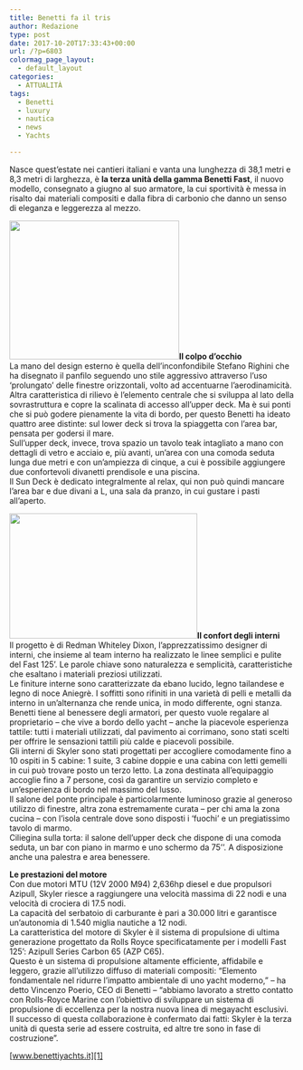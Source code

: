```yaml
---
title: Benetti fa il tris
author: Redazione
type: post
date: 2017-10-20T17:33:43+00:00
url: /?p=6803
colormag_page_layout:
  - default_layout
categories:
  - ATTUALITÀ
tags:
  - Benetti
  - luxury
  - nautica
  - news
  - Yachts

---
```

Nasce quest’estate nei cantieri italiani e vanta una lunghezza di 38,1 metri e 8,3 metri di larghezza, è **la terza unità della gamma Benetti Fast**, il nuovo modello, consegnato a giugno al suo armatore, la cui sportività è messa in risalto dai materiali compositi e dalla fibra di carbonio che danno un senso di eleganza e leggerezza al mezzo.

**<img decoding="async" loading="lazy" class="size-medium wp-image-6806 alignleft" src="https://progressonline.it/wp-content/uploads/2017/10/Cattura-8-300x245.png" alt="" width="300" height="245" />Il colpo d’occhio**  
La mano del design esterno è quella dell’inconfondibile Stefano Righini che ha disegnato il panfilo seguendo uno stile aggressivo attraverso l’uso ‘prolungato’ delle finestre orizzontali, volto ad accentuarne l’aerodinamicità. Altra caratteristica di rilievo è l’elemento centrale che si sviluppa al lato della sovrastruttura e copre la scalinata di accesso all’upper deck. Ma è sui ponti che si può godere pienamente la vita di bordo, per questo Benetti ha ideato quattro aree distinte: sul lower deck si trova la spiaggetta con l’area bar, pensata per godersi il mare.  
Sull’upper deck, invece, trova spazio un tavolo teak intagliato a mano con dettagli di vetro e acciaio e, più avanti, un’area con una comoda seduta lunga due metri e con un’ampiezza di cinque, a cui è possibile aggiungere due confortevoli divanetti prendisole e una piscina.  
Il Sun Deck è dedicato integralmente al relax, qui non può quindi mancare l’area bar e due divani a L, una sala da pranzo, in cui gustare i pasti all’aperto.

**<img decoding="async" loading="lazy" class=" wp-image-6807 alignright" src="https://progressonline.it/wp-content/uploads/2017/10/Benetti-Fast-125_Skyler_internal-areas-11-300x200.jpg" alt="" width="332" height="221" />Il confort degli interni**  
Il progetto è di Redman Whiteley Dixon, l’apprezzatissimo designer di interni, che insieme al team interno ha realizzato le linee semplici e pulite del Fast 125’. Le parole chiave sono naturalezza e semplicità, caratteristiche che esaltano i materiali preziosi utilizzati.  
Le finiture interne sono caratterizzate da ebano lucido, legno tailandese e legno di noce Aniegrè. I soffitti sono rifiniti in una varietà di pelli e metalli da interno in un&#8217;alternanza che rende unica, in modo differente, ogni stanza.  
Benetti tiene al benessere degli armatori, per questo vuole regalare al proprietario &#8211; che vive a bordo dello yacht &#8211; anche la piacevole esperienza tattile: tutti i materiali utilizzati, dal pavimento ai corrimano, sono stati scelti per offrire le sensazioni tattili più calde e piacevoli possibile.  
Gli interni di Skyler sono stati progettati per accogliere comodamente fino a 10 ospiti in 5 cabine: 1 suite, 3 cabine doppie e una cabina con letti gemelli in cui può trovare posto un terzo letto. La zona destinata all’equipaggio accoglie fino a 7 persone, così da garantire un servizio completo e un’esperienza di bordo nel massimo del lusso.  
Il salone del ponte principale è particolarmente luminoso grazie al generoso utilizzo di finestre, altra zona estremamente curata – per chi ama la zona cucina – con l’isola centrale dove sono disposti i ‘fuochi’ e un pregiatissimo tavolo di marmo.  
Ciliegina sulla torta: il salone dell’upper deck che dispone di una comoda seduta, un bar con piano in marmo e uno schermo da 75’’. A disposizione anche una palestra e area benessere.

**Le prestazioni del motore**  
Con due motori MTU (12V 2000 M94) 2,636hp diesel e due propulsori Azipull, Skyler riesce a raggiungere una velocità massima di 22 nodi e una velocità di crociera di 17.5 nodi.  
La capacità del serbatoio di carburante è pari a 30.000 litri e garantisce un’autonomia di 1.540 miglia nautiche a 12 nodi.  
La caratteristica del motore di Skyler è il sistema di propulsione di ultima generazione progettato da Rolls Royce specificatamente per i modelli Fast 125’: Azipull Series Carbon 65 (AZP C65).  
Questo è un sistema di propulsione altamente efficiente, affidabile e leggero, grazie all’utilizzo diffuso di materiali compositi: “Elemento fondamentale nel ridurre l’impatto ambientale di uno yacht moderno,” – ha detto Vincenzo Poerio, CEO di Benetti – “abbiamo lavorato a stretto contatto con Rolls-Royce Marine con l’obiettivo di sviluppare un sistema di propulsione di eccellenza per la nostra nuova linea di megayacht esclusivi. Il successo di questa collaborazione è confermato dai fatti: Skyler è la terza unità di questa serie ad essere costruita, ed altre tre sono in fase di costruzione”.

[www.benettiyachts.it][1]

 [1]: https://benettiyachts.it/